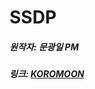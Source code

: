 # SSDP
##### 원작자: 문광일 PM
##### 링크: [KOROMOON][koromoonlink]
[koromoonlink]: https://koromoon.blogspot.com/2020/02/ssdp.html "Go koromoon"
